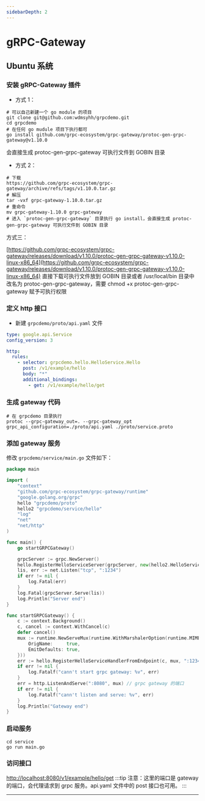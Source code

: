 ```yaml
---
sidebarDepth: 2
---
```


# gRPC-Gateway

## Ubuntu 系统

### 安装 gRPC-Gateway 插件

- 方式 1：

```shell
# 可以自己新建一个 go module 的项目
git clone git@github.com:wdmsyhh/grpcdemo.git
cd grpcdemo
# 在任何 go mudule 项目下执行都可
go install github.com/grpc-ecosystem/grpc-gateway/protoc-gen-grpc-gateway@v1.10.0
```
会直接生成 protoc-gen-grpc-gateway 可执行文件到 GOBIN 目录

- 方式 2：

```shell
# 下载
https://github.com/grpc-ecosystem/grpc-gateway/archive/refs/tags/v1.10.0.tar.gz
# 解压
tar -vxf grpc-gateway-1.10.0.tar.gz
# 重命令
mv grpc-gateway-1.10.0 grpc-gateway
# 进入 `protoc-gen-grpc-gateway` 目录执行 go install，会直接生成 protoc-gen-grpc-gateway 可执行文件到 GOBIN 目录
```

方式三：

[https://github.com/grpc-ecosystem/grpc-gateway/releases/download/v1.10.0/protoc-gen-grpc-gateway-v1.10.0-linux-x86_64](https://github.com/grpc-ecosystem/grpc-gateway/releases/download/v1.10.0/protoc-gen-grpc-gateway-v1.10.0-linux-x86_64)
直接下载可执行文件放到 GOBIN 目录或者 /usr/local/bin 目录中改名为 protoc-gen-grpc-gateway，需要 chmod +x protoc-gen-grpc-gateway 赋予可执行权限


### 定义 http 接口

- 新建 `grpcdemo/proto/api.yaml` 文件

```yaml
type: google.api.Service
config_version: 3

http:
  rules:
    - selector: grpcdemo.hello.HelloService.Hello
      post: /v1/example/hello
      body: "*"
      additional_bindings:
        - get: /v1/example/hello/get
```

### 生成 gateway 代码

```shell
# 在 grpcdemo 目录执行
protoc --grpc-gateway_out=. --grpc-gateway_opt grpc_api_configuration=./proto/api.yaml ./proto/service.proto
```

### 添加 gateway 服务

修改 `grpcdemo/service/main.go` 文件如下：

```go
package main

import (
	"context"
	"github.com/grpc-ecosystem/grpc-gateway/runtime"
	"google.golang.org/grpc"
	hello "grpcdemo/proto"
	hello2 "grpcdemo/service/hello"
	"log"
	"net"
	"net/http"
)

func main() {
	go startGRPCGateway()

	grpcServer := grpc.NewServer()
	hello.RegisterHelloServiceServer(grpcServer, new(hello2.HelloServiceImpl))
	lis, err := net.Listen("tcp", ":1234")
	if err != nil {
		log.Fatal(err)
	}
	log.Fatal(grpcServer.Serve(lis))
	log.Println("Server end")
}

func startGRPCGateway() {
	c := context.Background()
	c, cancel := context.WithCancel(c)
	defer cancel()
	mux := runtime.NewServeMux(runtime.WithMarshalerOption(runtime.MIMEWildcard, &runtime.JSONPb{
		OrigName:     true,
		EmitDefaults: true,
	}))
	err := hello.RegisterHelloServiceHandlerFromEndpoint(c, mux, ":1234", []grpc.DialOption{grpc.WithInsecure()})
	if err != nil {
		log.Fatalf("cann't start grpc gateway: %v", err)
	}
	err = http.ListenAndServe(":8080", mux) // grpc gateway 的端口
	if err != nil {
		log.Fatalf("cann't listen and serve: %v", err)
	}
	log.Println("Gateway end")
}

```

### 启动服务

```shell
cd service
go run main.go
```

### 访问接口

[http://localhost:8080/v1/example/hello/get](http://localhost:8080/v1/example/hello/get)
:::tip
注意：这里的端口是 gateway 的端口，会代理请求到 grpc 服务。api.yaml 文件中的 post 接口也可用。
:::

--------------
<br><br><br>
 <template>
  <Vssue :issue-id="3" />
</template>
